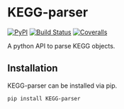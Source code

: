 # KEGG-parser
[![PyPI](https://img.shields.io/pypi/v/KEGG-parser.svg?style=flat)](https://pypi.python.org/pypi/KEGG-parser) [![Build Status](https://travis-ci.org/lozuponelab/KEGG_parser.svg)](https://travis-ci.org/lozuponelab/KEGG_parser) [![Coveralls](https://img.shields.io/coveralls/lozuponelab/KEGG_parser.svg)](https://coveralls.io/github/lozuponelab/KEGG_parser)

A python API to parse KEGG objects.

## Installation

KEGG-parser can be installed via pip.
```bash
pip install KEGG-parser
```

